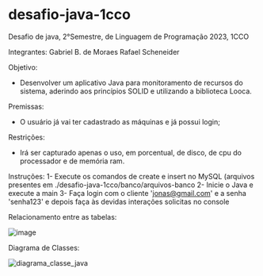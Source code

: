 # desafio-java-1cco
Desafio de java, 2°Semestre, de Linguagem de Programação 2023, 1CCO 

Integrantes: 
Gabriel B. de Moraes 
Rafael Scheneider


Objetivo:
- Desenvolver um aplicativo Java para monitoramento de recursos do sistema, aderindo aos princípios SOLID e utilizando a biblioteca Looca.

Premissas:
- O usuário já vai ter cadastrado as máquinas e já possui login;

Restrições: 
- Irá ser capturado apenas o uso, em porcentual, de disco, de cpu do processador e de memória ram.

Instruções: 
1- Execute os comandos de create e insert no MySQL (arquivos presentes em ./desafio-java-1cco/banco/arquivos-banco
2- Inicie o Java e execute a main
3- Faça login com o cliente 'jonas@gmail.com' e a senha 'senha123' e depois faça às devidas interações solicitas no console 



Relacionamento entre as tabelas:

![image](https://github.com/gabrielBmoraes/desafio-java-1cco/assets/125585512/7bdc2619-9aa8-4bc6-9e90-e645be0422cb)


Diagrama de Classes: 

![diagrama_classe_java](https://github.com/gabrielBmoraes/desafio-java-1cco/assets/125585512/882052d9-708f-4633-8783-0edd0b071ebb)
